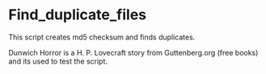 # Find_duplicate_files
This script creates md5 checksum and finds duplicates.

Dunwich Horror is a H. P. Lovecraft story from Guttenberg.org (free books)
and its used to test the script.
